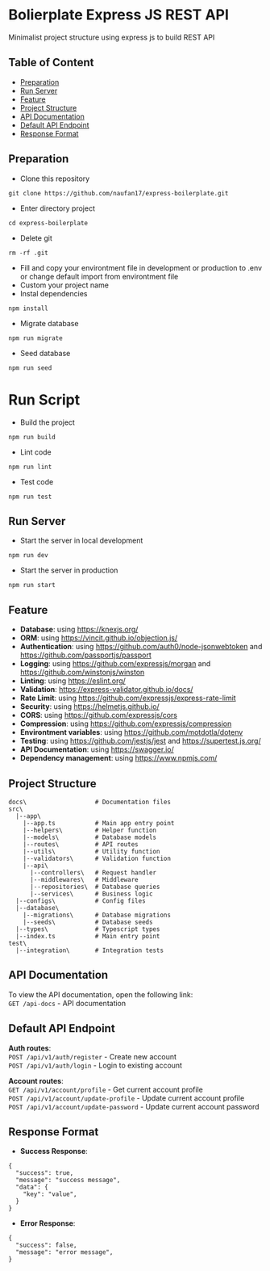 # Bolierplate Express JS REST API
Minimalist project structure using express js to build REST API

## Table of Content
- [Preparation](#preparation)
- [Run Server](#run-server)
- [Feature](#feature)
- [Project Structure](#project-structure)
- [API Documentation](#api-documentation)
- [Default API Endpoint](#default-api-endpoint)
- [Response Format](#response-format)

## Preparation
- Clone this repository
```
git clone https://github.com/naufan17/express-boilerplate.git
```
- Enter directory project
```
cd express-boilerplate
```
- Delete git
```
rm -rf .git
```
- Fill and copy your environtment file in development or production to .env or change default import from environtment file
- Custom your project name
- Instal dependencies
```
npm install
```
- Migrate database
```
npm run migrate 
```
- Seed database
```
npm run seed
```

# Run Script
- Build the project
```
npm run build
```
- Lint code
```
npm run lint
```
- Test code
```
npm run test
```

## Run Server
- Start the server in local development
```
npm run dev
```
- Start the server in production
```
npm run start
```

## Feature
- **Database**: using https://knexjs.org/
- **ORM**: using https://vincit.github.io/objection.js/
- **Authentication**: using https://github.com/auth0/node-jsonwebtoken and https://github.com/passportjs/passport
- **Logging**: using https://github.com/expressjs/morgan and https://github.com/winstonjs/winston
- **Linting**: using https://eslint.org/
- **Validation**: https://express-validator.github.io/docs/
- **Rate Limit**: using https://github.com/expressjs/express-rate-limit
- **Security**: using https://helmetjs.github.io/
- **CORS**: using https://github.com/expressjs/cors
- **Compression**: using https://github.com/expressjs/compression
- **Environtment variables**: using https://github.com/motdotla/dotenv
- **Testing**: using https://github.com/jestjs/jest and https://supertest.js.org/
- **API Documentation**: using https://swagger.io/
- **Dependency management**: using https://www.npmjs.com/

## Project Structure
```
docs\                   # Documentation files
src\
  |--app\
    |--app.ts           # Main app entry point
    |--helpers\         # Helper function
    |--models\          # Database models
    |--routes\          # API routes
    |--utils\           # Utility function
    |--validators\      # Validation function
    |--api\        
      |--controllers\   # Request handler
      |--middlewares\   # Middleware
      |--repositories\  # Database queries
      |--services\      # Business logic
  |--configs\           # Config files
  |--database\
    |--migrations\      # Database migrations
    |--seeds\           # Database seeds
  |--types\             # Typescript types
  |--index.ts           # Main entry point
test\
  |--integration\       # Integration tests
```

## API Documentation
To view the API documentation, open the following link:
<br/>
``GET /api-docs`` - API documentation

## Default API Endpoint
**Auth routes**:
<br/>
``POST /api/v1/auth/register`` - Create new account
<br/>
``POST /api/v1/auth/login`` - Login to existing account

**Account routes**:
<br/>
``GET /api/v1/account/profile`` - Get current account profile
<br/>
``POST /api/v1/account/update-profile`` - Update current account profile
<br/>
``POST /api/v1/account/update-password`` - Update current account password

## Response Format

- **Success Response**:
```
{
  "success": true,
  "message": "success message",
  "data": {
    "key": "value",
  }
}
```
- **Error Response**:
```
{
  "success": false,
  "message": "error message",
}
